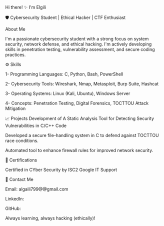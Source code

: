 Hi there! ✨ I'm Elgili 

🛡️ Cybersecurity Student | Ethical Hacker | CTF Enthusiast

About Me

I'm a passionate cybersecurity student with a strong focus on system security, network defense, and ethical hacking. I'm actively developing skills in penetration testing, vulnerability assessment, and secure coding practices.

⚙️ Skills

1- Programming Languages: C, Python, Bash, PowerShell

2- Cybersecurity Tools: Wireshark, Nmap, Metasploit, Burp Suite, Hashcat

3- Operating Systems: Linux (Kali, Ubuntu), Windows Server

4- Concepts: Penetration Testing, Digital Forensics, TOCTTOU Attack Mitigation

📈 Projects
Development of A Static Analysis Tool for Detecting Security Vulnerabilities in C/C++ Code

Developed a secure file-handling system in C to defend against TOCTTOU race conditions.

Automated tool to enhance firewall rules for improved network security.

🌟 Certifications

Certified in CYber Security by ISC2
Google IT Support

📡 Contact Me

Email: algaili799@@gmail.com

LinkedIn: 

GitHub: 

Always learning, always hacking (ethically)!

